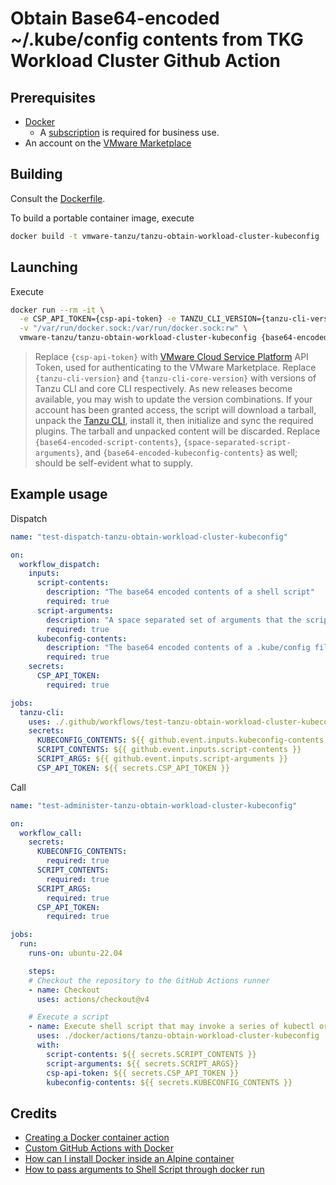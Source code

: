 # Obtain Base64-encoded ~/.kube/config contents from TKG Workload Cluster Github Action

## Prerequisites

* [Docker](https://docs.docker.com/desktop/)
  * A [subscription](https://www.docker.com/blog/updating-product-subscriptions/) is required for business use.
* An account on the [VMware Marketplace](https://marketplace.cloud.vmware.com/)


## Building

Consult the [Dockerfile](Dockerfile).

To build a portable container image, execute

```bash
docker build -t vmware-tanzu/tanzu-obtain-workload-cluster-kubeconfig .
```


## Launching

Execute

```bash
docker run --rm -it \
  -e CSP_API_TOKEN={csp-api-token} -e TANZU_CLI_VERSION={tanzu-cli-version} -e TANZU_CLI_CORE_VERSION={tanzu-cli-core-version} \
  -v "/var/run/docker.sock:/var/run/docker.sock:rw" \
  vmware-tanzu/tanzu-obtain-workload-cluster-kubeconfig {base64-encoded-script-contents} '{space-separated-script-arguments}' {base64-encoded-kubeconfig-contents}
```
> Replace `{csp-api-token}` with [VMware Cloud Service Platform](https://console.cloud.vmware.com) API Token, used for authenticating to the VMware Marketplace.  Replace `{tanzu-cli-version}` and `{tanzu-cli-core-version}` with versions of Tanzu CLI and core CLI respectively.  As new releases become available, you may wish to update the version combinations.  If your account has been granted access, the script will download a tarball, unpack the [Tanzu CLI](https://docs.vmware.com/en/VMware-Tanzu-Kubernetes-Grid/1.6/vmware-tanzu-kubernetes-grid-16/GUID-install-cli.html), install it, then initialize and sync the required plugins.  The tarball and unpacked content will be discarded.  Replace `{base64-encoded-script-contents}`, `{space-separated-script-arguments}`, and `{base64-encoded-kubeconfig-contents}` as well; should be self-evident what to supply.


## Example usage

Dispatch

```yaml
name: "test-dispatch-tanzu-obtain-workload-cluster-kubeconfig"

on:
  workflow_dispatch:
    inputs:
      script-contents:
        description: "The base64 encoded contents of a shell script"
        required: true
      script-arguments:
        description: "A space separated set of arguments that the script will consume"
        required: true
      kubeconfig-contents:
        description: "The base64 encoded contents of a .kube/config file that already has the current Kubernetes cluster context set"
        required: true
    secrets:
      CSP_API_TOKEN:
        required: true

jobs:
  tanzu-cli:
    uses: ./.github/workflows/test-tanzu-obtain-workload-cluster-kubeconfig.yml
    secrets:
      KUBECONFIG_CONTENTS: ${{ github.event.inputs.kubeconfig-contents }}
      SCRIPT_CONTENTS: ${{ github.event.inputs.script-contents }}
      SCRIPT_ARGS: ${{ github.event.inputs.script-arguments }}
      CSP_API_TOKEN: ${{ secrets.CSP_API_TOKEN }}
```

Call

```yaml
name: "test-administer-tanzu-obtain-workload-cluster-kubeconfig"

on:
  workflow_call:
    secrets:
      KUBECONFIG_CONTENTS:
        required: true
      SCRIPT_CONTENTS:
        required: true
      SCRIPT_ARGS:
        required: true
      CSP_API_TOKEN:
        required: true

jobs:
  run:
    runs-on: ubuntu-22.04

    steps:
    # Checkout the repository to the GitHub Actions runner
    - name: Checkout
      uses: actions/checkout@v4

    # Execute a script
    - name: Execute shell script that may invoke a series of kubectl or tanzu CLI commands
      uses: ./docker/actions/tanzu-obtain-workload-cluster-kubeconfig
      with:
        script-contents: ${{ secrets.SCRIPT_CONTENTS }}
        script-arguments: ${{ secrets.SCRIPT_ARGS}}
        csp-api-token: ${{ secrets.CSP_API_TOKEN }}
        kubeconfig-contents: ${{ secrets.KUBECONFIG_CONTENTS }}

```

## Credits

* [Creating a Docker container action](https://docs.github.com/en/actions/creating-actions/creating-a-docker-container-action)
* [Custom GitHub Actions with Docker](https://dev.to/sethetter/custom-github-actions-with-docker-3ik3)
* [How can I install Docker inside an Alpine container](https://stackoverflow.com/questions/54099218/how-can-i-install-docker-inside-an-alpine-container)
* [How to pass arguments to Shell Script through docker run](https://stackoverflow.com/questions/32727594/how-to-pass-arguments-to-shell-script-through-docker-run)
